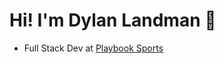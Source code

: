 # Hi! I'm Dylan Landman 👋
- Full Stack Dev at [Playbook Sports](https://callplaybook.com)



<!---
dlandman27/dlandman27 is a ✨ special ✨ repository because its `README.md` (this file) appears on your GitHub profile.
You can click the Preview link to take a look at your changes.
--->
